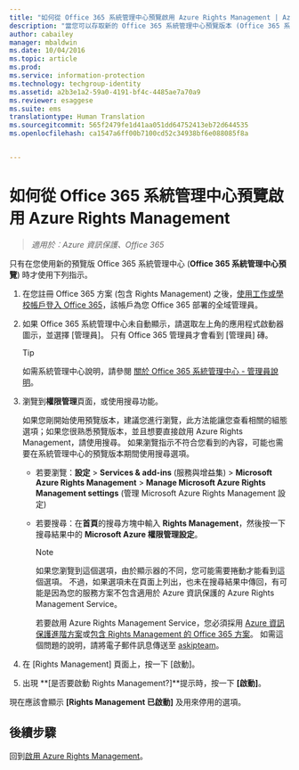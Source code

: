 ```yaml
---
title: "如何從 Office 365 系統管理中心預覽啟用 Azure Rights Management | Azure 資訊保護"
description: "當您可以存取新的 Office 365 系統管理中心預覽版本 (Office 365 系統管理中心預覽) 時，適用於 Azure Rights Management Service 的啟用指示。"
author: cabailey
manager: mbaldwin
ms.date: 10/04/2016
ms.topic: article
ms.prod: 
ms.service: information-protection
ms.technology: techgroup-identity
ms.assetid: a2b3e1a2-59a0-4191-bf4c-4485ae7a70a9
ms.reviewer: esaggese
ms.suite: ems
translationtype: Human Translation
ms.sourcegitcommit: 565f2479fe1d41aa051dd64752413eb72d644535
ms.openlocfilehash: ca1547a6ff00b7100cd52c34938bf6e088085f8a


---
```


# 如何從 Office 365 系統管理中心預覽啟用 Azure Rights Management

>*適用於︰Azure 資訊保護、Office 365*


只有在您使用新的預覽版 Office 365 系統管理中心 (**Office 365 系統管理中心預覽**) 時才使用下列指示。

1. 在您註冊 Office 365 方案 (包含 Rights Management) 之後，[使用工作或學校帳戶登入 Office 365](https://portal.office.com/)，該帳戶為您 Office 365 部署的全域管理員。

2. 如果 Office 365 系統管理中心未自動顯示，請選取左上角的應用程式啟動器圖示，並選擇 [管理員]。 只有 Office 365 管理員才會看到 [管理員] 磚。

    > [!TIP]
    > 如需系統管理中心說明，請參閱 [關於 Office 365 系統管理中心 - 管理員說明](https://support.office.com/article/About-the-Office-365-admin-center-Admin-Help-58537702-d421-4d02-8141-e128e3703547)。

3. 瀏覽到**權限管理**頁面，或使用搜尋功能。

    如果您剛開始使用預覽版本，建議您進行瀏覽，此方法能讓您查看相關的組態選項；如果您很熟悉預覽版本，並且想要直接啟用 Azure Rights Management，請使用搜尋。 如果瀏覽指示不符合您看到的內容，可能也需要在系統管理中心的預覽版本期間使用搜尋選項。

    - 若要瀏覽：**設定** > **Services & add-ins** (服務與增益集) > **Microsoft Azure Rights Management** > **Manage Microsoft Azure Rights Management settings** (管理 Microsoft Azure Rights Management 設定)

    - 若要搜尋：在**首頁**的搜尋方塊中輸入 **Rights Management**，然後按一下搜尋結果中的 **Microsoft Azure 權限管理設定**。

        > [!NOTE]
        >如果您瀏覽到這個選項，由於顯示器的不同，您可能需要捲動才能看到這個選項。 不過，如果選項未在頁面上列出，也未在搜尋結果中傳回，有可能是因為您的服務方案不包含適用於 Azure 資訊保護的 Azure Rights Management Service。
        >
        >若要啟用 Azure Rights Management Service，您必須採用 [Azure 資訊保護進階方案](https://www.microsoft.com/en-us/cloud-platform/azure-information-protection-pricing)或[包含 Rights Management 的 Office 365 方案](http://download.microsoft.com/download/E/C/F/ECF42E71-4EC0-48FF-AA00-577AC14D5B5C/Azure_Information_Protection_licensing_datasheet_EN-US.pdf)。 如需這個問題的說明，請將電子郵件訊息傳送至 [askipteam](mailto:askipteam?subject=I%20cannot%20activate%20RMS)。

4. 在 [Rights Management] 頁面上，按一下 [啟動]。

5. 出現 **[是否要啟動 Rights Management?]**提示時，按一下 **[啟動]**。

現在應該會顯示 **[Rights Management 已啟動]** 及用來停用的選項。


## 後續步驟
回到[啟用 Azure Rights Management](activate-service.md)。




<!--HONumber=Oct16_HO1-->


